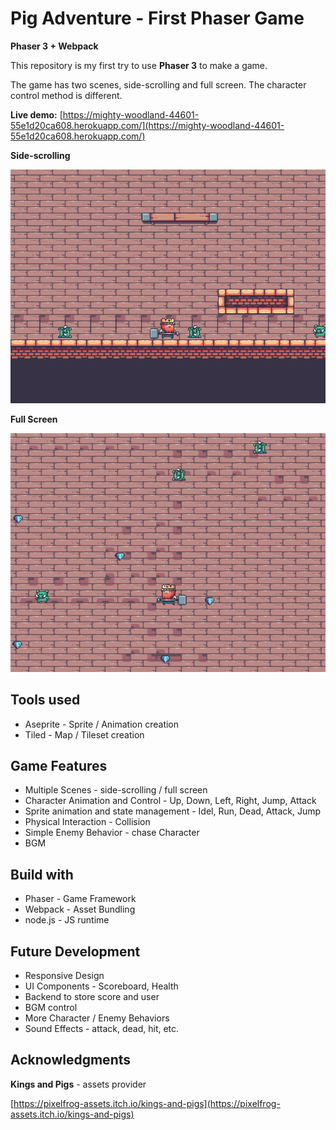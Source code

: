 # Pig Adventure - First Phaser Game

**Phaser 3 + Webpack**

This repository is my first try to use **Phaser 3**  to make a game.

The game has two scenes, side-scrolling and full screen. The character control method is different.

**Live demo:** [https://mighty-woodland-44601-55e1d20ca608.herokuapp.com/](https://mighty-woodland-44601-55e1d20ca608.herokuapp.com/)

**Side-scrolling**

![side-scrolling](src/assets/images/md/sidescroll.png)

**Full Screen**

![full screen](src/assets/images/md/fullscreen.png)

## Tools used

- Aseprite - Sprite / Animation creation
- Tiled - Map / Tileset creation

## Game Features

- Multiple Scenes - side-scrolling / full screen
- Character Animation and Control - Up, Down, Left, Right, Jump, Attack
- Sprite animation and state management - Idel, Run, Dead, Attack, Jump
- Physical Interaction - Collision
- Simple Enemy Behavior - chase Character
- BGM

## Build with

- Phaser - Game Framework
- Webpack - Asset Bundling
- node.js - JS runtime

## Future Development

- Responsive Design
- UI Components - Scoreboard, Health
- Backend to store score and user
- BGM control
- More Character / Enemy Behaviors
- Sound Effects - attack, dead, hit, etc.

## Acknowledgments

**Kings and Pigs** - assets provider

[https://pixelfrog-assets.itch.io/kings-and-pigs](https://pixelfrog-assets.itch.io/kings-and-pigs)